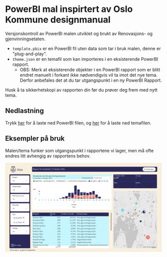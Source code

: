 # PowerBI mal inspirtert av Oslo Kommune designmanual
Versjonskontroll av PowerBI malen utviklet og brukt av Renovasjons- og gjenvinningsetaten.

- `template.pbix` er en PowerBI fil uten data som tar i bruk malen, denne er "plug-and-play".
- `theme.json` er en temafil som kan importeres i en eksisterende PowerBI rapport.
  - OBS: Merk at eksisterende objekter i en PowerBI rapport som er blitt endret manuelt i forkant ikke nødvendigvis vil ta imot det nye tema. Derfor anbefales det at du tar utgangspunkt i en ny PowerBI Rapport.

Husk å ta sikkerhetskopi av rapporten din før du prøver deg frem med nytt tema.


## Nedlastning
Trykk [her](https://raw.githubusercontent.com/oslokommune-reg/powerbi-template/refs/heads/main/template.pbix) for å laste ned PowerBI filen, og [her](
https://raw.githubusercontent.com/oslokommune-reg/powerbi-template/refs/heads/main/theme.json) for å laste ned temafilen.

## Eksempler på bruk
Malen/tema funker som utgangspunkt i rapportene vi lager, men må ofte endres litt avhengig av rapportens behov.

![Besøkstall](/img/eksempel_1.png "Besøkstall")
